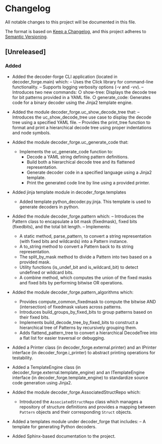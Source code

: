 # Changelog

All notable changes to this project will be documented in this file.

The format is based on [Keep a Changelog](https://keepachangelog.com/en/1.1.0/),
and this project adheres to [Semantic Versioning](https://semver.org/spec/v2.0.0.html).

## [Unreleased]

### Added

- Added the decoder-forge CLI application (located in decoder_forge.main) which:
  – Uses the Click library for command-line functionality.
  – Supports logging verbosity options (-v and -vv).
  – Introduces two new commands:
    ○ show-tree: Displays the decode tree for bit patterns provided in a YAML file.
    ○ generate_code: Generates code for a binary decoder using the Jinja2 template engine.

- Added the module decoder_forge.uc_show_decode_tree that:
  – Introduces the uc_show_decode_tree use case to display the decode tree using a specified YAML file.
  – Provides the print_tree function to format and print a hierarchical decode tree using proper indentations and node symbols.

- Added the module decoder_forge.uc_generate_code that:
  - Implements the uc_generate_code function to:
    - Decode a YAML string defining pattern definitions.
    - Build both a hierarchical decode tree and its flattened representation.
    - Generate decoder code in a specified language using a Jinja2 template.
    - Print the generated code line by line using a provided printer.

- Added jinja template module in decoder_forge.templates
  - Added template python_decoder.py.jinja. This template is used to generate decoders in python.

- Added the module decoder_forge.pattern which:
  – Introduces the Pattern class to encapsulate a bit mask (fixedmask), fixed bits (fixedbits), and the total bit length.
  – Implements:
    - A static method, parse_pattern, to convert a string representation (with fixed bits and wildcards) into a Pattern instance.
    - A to_string method to convert a Pattern back to its string representation.
    - The split_by_mask method to divide a Pattern into two based on a provided mask.
    - Utility functions (is_undef_bit and is_wildcard_bit) to detect undefined or wildcard bits.
    - A combine method, which computes the union of the fixed masks and fixed bits by performing bitwise OR operations. 

- Added the module decoder_forge.pattern_algorithms which:
  - Provides compute_common_fixedmask to compute the bitwise AND (intersection) of fixedmask values across patterns.
  - Introduces build_groups_by_fixed_bits to group patterns based on their fixed bits.
  - Implements build_decode_tree_by_fixed_bits to construct a hierarchical tree of Patterns by recursively grouping them.
  - Adds flattend_pattern_tree to convert a hierarchical DecodeTree into a flat list for easier traversal or debugging.

- Added a Printer class (in decoder_forge.external.printer) and an IPrinter interface (in decoder_forge.i_printer) to abstract printing operations for testability.

- Added a TemplateEngine class (in decoder_forge.external.template_engine) and an ITemplateEngine interface (in decoder_forge.template_engine) to standardize source code generation using Jinja2.

- Added the module decoder_forge.AssociatedStructRepo which:
  - Introduced the `AssociatedStructRepo` class which manages a repository of structure definitions and provides a mapping between `Pattern` objects and their corresponding `Struct` objects.

- Added a templates module under decoder_forge that includes:
  – A template for generating Python decoders.

- Added Sphinx-based documentation to the project.

